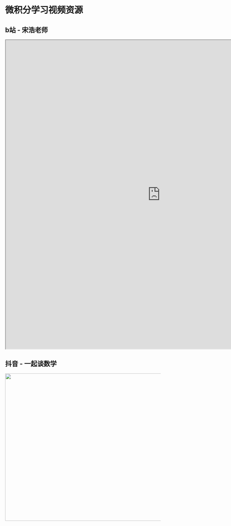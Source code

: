 # **微积分学习视频资源**

## <a herf="https://www.bilibili.com/video/BV1UW411k7Jv">b站 - 宋浩老师</a>

<!-- tabs:start -->



<p align="center">

<iframe src="https://www.bilibili.com/video/BV1UW411k7Jv" width="1000" height="1000" sandbox="allow-forms allow-scripts allow-same-origin allow-popups"allowfullscreen="true"></iframe>

</p>

<!-- tabs:end -->

## <a herf="https://www.douyin.com/video/6922462900850314509">抖音 - 一起谈数学</a>

<!-- tabs:start -->

<p align="center">

<a href="https://www.douyin.com/video/6922462900850314509"> 

<img src="./assets/pic/res2.png" width="1000" height="477" /></a>

</p>

<!-- tabs:end -->